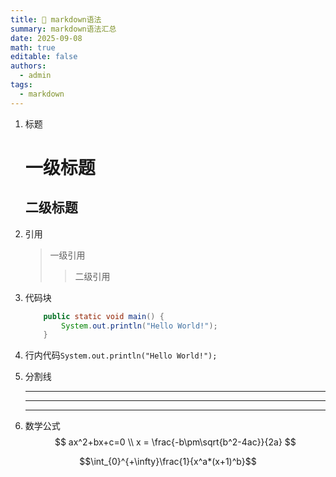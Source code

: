 ```yaml
---
title: 🥟 markdown语法
summary: markdown语法汇总
date: 2025-09-08
math: true
editable: false
authors:
  - admin
tags:
  - markdown
---
```


1. 标题
    # 一级标题
    ## 二级标题
2. 引用
    > 一级引用
    >> 二级引用
3. 代码块
    ```java
        public static void main() {
            System.out.println("Hello World!");
        }
    ```
4. 行内代码``System.out.println("Hello World!");``
5. 分割线 

   ---
   ***
   * * *

6. 数学公式
  $$ ax^2+bx+c=0 \\ x = \frac{-b\pm\sqrt{b^2-4ac}}{2a} $$

$$\int_{0}^{+\infty}\frac{1}{x^a*(x+1)^b}$$

